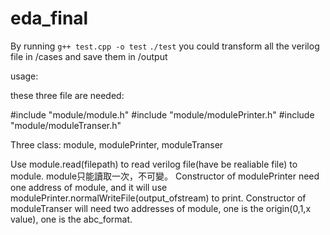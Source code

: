 # eda_final

By running 
`g++ test.cpp -o test` 
`./test`
you could transform all the verilog file in /cases
and save them in /output

usage:
<!-- not finished -->
these three file are needed:

#include "module/module.h"
#include "module/modulePrinter.h"
#include "module/moduleTranser.h"

Three class:    module, modulePrinter, moduleTranser

Use module.read(filepath) to read verilog file(have be realiable file) to module.
module只能讀取一次，不可變。
Constructor of modulePrinter need one address of module, 
and it will use modulePrinter.normalWriteFile(output_ofstream) to print.
Constructor of moduleTranser will need two addresses of module, 
one is the origin(0,1,x value), one is the abc_format.
